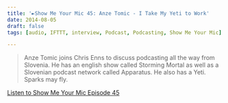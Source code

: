 ```yaml
---
title: '►Show Me Your Mic 45: Anze Tomic - I Take My Yeti to Work'
date: 2014-08-05
draft: false
tags: [audio, IFTTT, interview, Podcast, Podcasting, Show Me Your Mic]

---
```


> Anze Tomic joins Chris Enns to discuss podcasting all the way from Slovenia. He has an english show called Storming Mortal as well as a Slovenian podcast network called Apparatus. He also has a Yeti. Sparks may fly.

[Listen to Show Me Your Mic Episode 45](http://goodstuff.fm/smym/45)